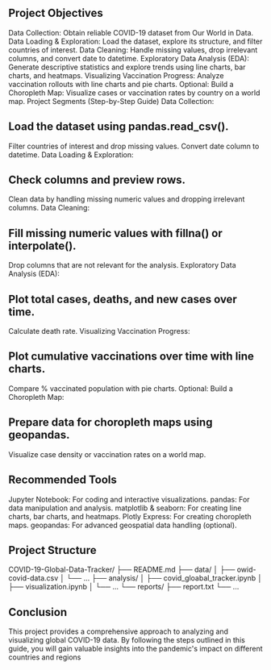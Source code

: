 ## Project Objectives

Data Collection: Obtain reliable COVID-19 dataset from Our World in Data.
Data Loading & Exploration: Load the dataset, explore its structure, and filter countries of interest.
Data Cleaning: Handle missing values, drop irrelevant columns, and convert date to datetime.
Exploratory Data Analysis (EDA): Generate descriptive statistics and explore trends using line charts, bar charts, and heatmaps.
Visualizing Vaccination Progress: Analyze vaccination rollouts with line charts and pie charts.
Optional: Build a Choropleth Map: Visualize cases or vaccination rates by country on a world map.
Project Segments (Step-by-Step Guide)
Data Collection:

## Load the dataset using pandas.read_csv().

Filter countries of interest and drop missing values.
Convert date column to datetime.
Data Loading & Exploration:

## Check columns and preview rows.

Clean data by handling missing numeric values and dropping irrelevant columns.
Data Cleaning:

## Fill missing numeric values with fillna() or interpolate().

Drop columns that are not relevant for the analysis.
Exploratory Data Analysis (EDA):

## Plot total cases, deaths, and new cases over time.

Calculate death rate.
Visualizing Vaccination Progress:

## Plot cumulative vaccinations over time with line charts.

Compare % vaccinated population with pie charts.
Optional: Build a Choropleth Map:

## Prepare data for choropleth maps using geopandas.

Visualize case density or vaccination rates on a world map.

## Recommended Tools
Jupyter Notebook: For coding and interactive visualizations.
pandas: For data manipulation and analysis.
matplotlib & seaborn: For creating line charts, bar charts, and heatmaps.
Plotly Express: For creating choropleth maps.
geopandas: For advanced geospatial data handling (optional).

## Project Structure

COVID-19-Global-Data-Tracker/
├── README.md
├── data/
│   ├── owid-covid-data.csv
│   └── ...
├── analysis/
│   ├── covid_gloabal_tracker.ipynb
│   ├── visualization.ipynb
│   └── ...
└── reports/
    ├── report.txt
    └── ...

## Conclusion

This project provides a comprehensive approach to analyzing and visualizing global COVID-19 data. By following the steps outlined in this guide, you will gain valuable insights into the pandemic's impact on different countries and regions